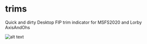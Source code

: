# trims
Quick and dirty Desktop FIP trim indicator for MSFS2020 and Lorby AxisAndOhs

![alt text](https://github.com/rottenb/trims/main/trims.png?raw=true)
